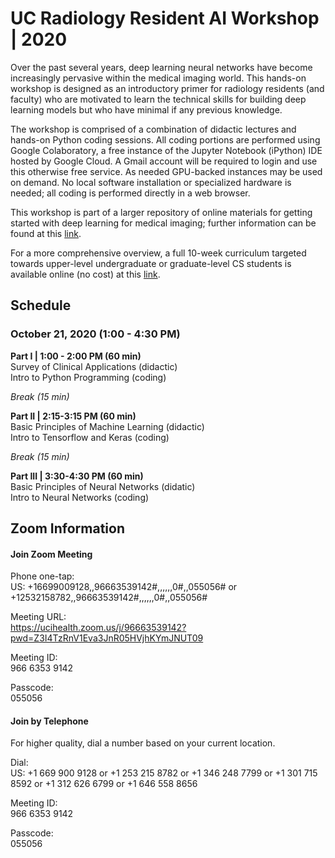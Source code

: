 # UC Radiology Resident AI Workshop | 2020

Over the past several years, deep learning neural networks have become increasingly pervasive within the medical imaging world. This hands-on workshop is designed as an introductory primer for radiology residents (and faculty) who are motivated to learn the technical skills for building deep learning models but who have minimal if any previous knowledge. 

The workshop is comprised of a combination of didactic lectures and hands-on Python coding sessions. All coding portions are performed using Google Colaboratory, a free instance of the Jupyter Notebook (iPython) IDE hosted by Google Cloud. A Gmail account will be required to login and use this otherwise free service. As needed GPU-backed instances may be used on demand. No local software installation or specialized hardware is needed; all coding is performed directly in a web browser. 

This workshop is part of a larger repository of online materials for getting started with deep learning for medical imaging; further information can be found at this [link](../README.md).

For a more comprehensive overview, a full 10-week curriculum targeted towards upper-level undergraduate or graduate-level CS students is available online (no cost) at this [link](../../cs190/README.md).

## Schedule

### October 21, 2020 (1:00 - 4:30 PM)

**Part I | 1:00 - 2:00 PM (60 min)**\
Survey of Clinical Applications (didactic)\
Intro to Python Programming (coding)

*Break (15 min)*

**Part II | 2:15-3:15 PM (60 min)**\
Basic Principles of Machine Learning (didactic)\
Intro to Tensorflow and Keras (coding)

*Break (15 min)*

**Part III | 3:30-4:30 PM (60 min)**\
Basic Principles of Neural Networks (didatic)\
Intro to Neural Networks (coding)

## Zoom Information

#### Join Zoom Meeting

Phone one-tap:\
US: +16699009128,,96663539142#,,,,,,0#,,055056# or +12532158782,,96663539142#,,,,,,0#,,055056#

Meeting URL:\
https://ucihealth.zoom.us/j/96663539142?pwd=Z3I4TzRnV1Eva3JnR05HVjhKYmJNUT09

Meeting ID:\
966 6353 9142

Passcode:\
055056

#### Join by Telephone

For higher quality, dial a number based on your current location.

Dial:\
US: +1 669 900 9128 or +1 253 215 8782 or +1 346 248 7799 or +1 301 715 8592 or +1 312 626 6799 or +1 646 558 8656

Meeting ID:\
966 6353 9142

Passcode:\
055056
